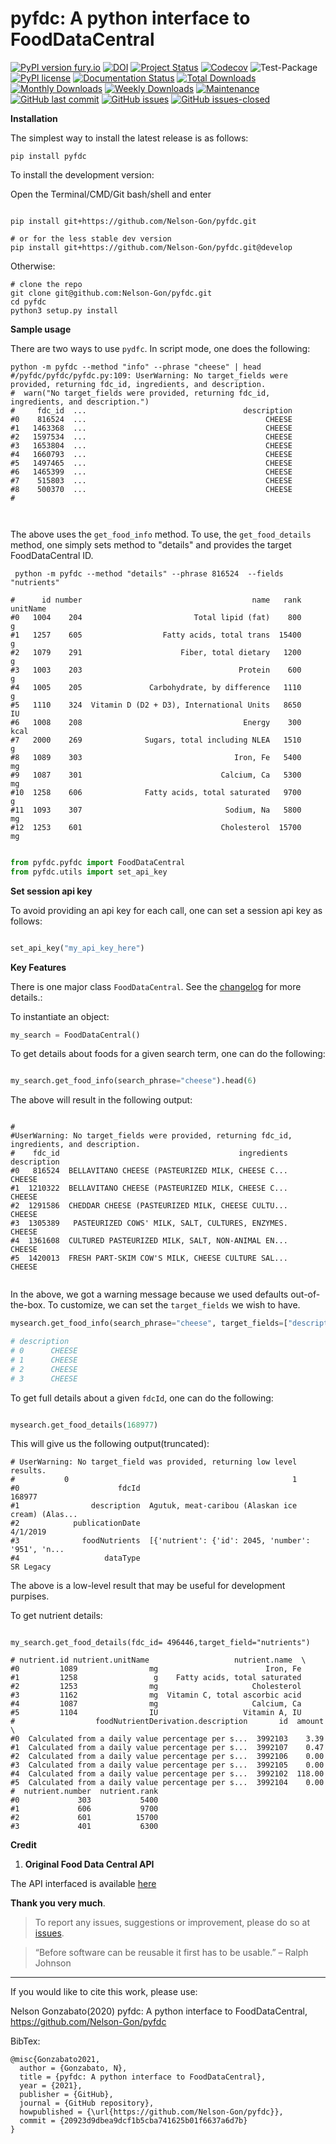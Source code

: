 # pyfdc: A python interface to FoodDataCentral
[![PyPI version fury.io](https://badge.fury.io/py/pyfdc.svg)](https://pypi.python.org/pypi/pyfdc/)
[![DOI](https://zenodo.org/badge/DOI/10.5281/zenodo.3764453.svg)](https://doi.org/10.5281/zenodo.3764453)
[![Project Status](http://www.repostatus.org/badges/latest/active.svg)](http://www.repostatus.org/#active) 
[![Codecov](https://codecov.io/gh/Nelson-Gon/pyfdc/branch/master/graph/badge.svg)](https://codecov.io/gh/Nelson-Gon/pyfdc?branch=master)
![Test-Package](https://github.com/Nelson-Gon/pyfdc/workflows/Test-Package/badge.svg)
[![PyPI license](https://img.shields.io/pypi/l/pyfdc.svg)](https://pypi.python.org/pypi/pyfdc/)
[![Documentation Status](https://readthedocs.org/projects/pyfdc/badge/?version=latest)](https://pyfdc.readthedocs.io/en/latest/?badge=latest)
[![Total Downloads](https://pepy.tech/badge/pyfdc)](https://pepy.tech/project/pyfdc)
[![Monthly Downloads](https://pepy.tech/badge/pyfdc/month)](https://pepy.tech/project/pyfdc)
[![Weekly Downloads](https://pepy.tech/badge/pyfdc/week)](https://pepy.tech/project/pyfdc)
[![Maintenance](https://img.shields.io/badge/Maintained%3F-yes-green.svg)](https://GitHub.com/Nelson-Gon/pyfdc/graphs/commit-activity)
[![GitHub last commit](https://img.shields.io/github/last-commit/Nelson-Gon/pyfdc.svg)](https://github.com/Nelson-Gon/pyfdc/commits/master)
[![GitHub issues](https://img.shields.io/github/issues/Nelson-Gon/pyfdc.svg)](https://GitHub.com/Nelson-Gon/pyfdc/issues/)
[![GitHub issues-closed](https://img.shields.io/github/issues-closed/Nelson-Gon/pyfdc.svg)](https://GitHub.com/Nelson-Gon/pyfdc/issues?q=is%3Aissue+is%3Aclosed)



**Installation**

The simplest way to install the latest release is as follows:

```shell
pip install pyfdc

```

To install the development version:


Open the Terminal/CMD/Git bash/shell and enter

```shell

pip install git+https://github.com/Nelson-Gon/pyfdc.git

# or for the less stable dev version
pip install git+https://github.com/Nelson-Gon/pyfdc.git@develop

```

Otherwise:

```shell
# clone the repo
git clone git@github.com:Nelson-Gon/pyfdc.git
cd pyfdc
python3 setup.py install

```



**Sample usage**


There are two ways to use `pydfc`. In script mode, one does the following:

```shell
python -m pyfdc --method "info" --phrase "cheese" | head
#/pyfdc/pyfdc/pyfdc.py:109: UserWarning: No target_fields were provided, returning fdc_id, ingredients, and description.
#  warn("No target_fields were provided, returning fdc_id, ingredients, and description.")
#     fdc_id  ...                                   description
#0    816524  ...                                        CHEESE
#1   1463368  ...                                        CHEESE
#2   1597534  ...                                        CHEESE
#3   1653804  ...                                        CHEESE
#4   1660793  ...                                        CHEESE
#5   1497465  ...                                        CHEESE
#6   1465399  ...                                        CHEESE
#7    515803  ...                                        CHEESE
#8    500370  ...                                        CHEESE
#



```

The above uses the `get_food_info` method. To use, the `get_food_details` method, one simply sets method to "details" 
and provides the target FoodDataCentral ID. 

```shell
 python -m pyfdc --method "details" --phrase 816524  --fields "nutrients"
 
#      id number                                      name   rank unitName
#0   1004    204                         Total lipid (fat)    800        g
#1   1257    605                  Fatty acids, total trans  15400        g
#2   1079    291                      Fiber, total dietary   1200        g
#3   1003    203                                   Protein    600        g
#4   1005    205               Carbohydrate, by difference   1110        g
#5   1110    324  Vitamin D (D2 + D3), International Units   8650       IU
#6   1008    208                                    Energy    300     kcal
#7   2000    269              Sugars, total including NLEA   1510        g
#8   1089    303                                  Iron, Fe   5400       mg
#9   1087    301                               Calcium, Ca   5300       mg
#10  1258    606              Fatty acids, total saturated   9700        g
#11  1093    307                                Sodium, Na   5800       mg
#12  1253    601                               Cholesterol  15700       mg

```


```python

from pyfdc.pyfdc import FoodDataCentral
from pyfdc.utils import set_api_key

```

**Set session api key**

To avoid providing an api key for each call, one can set a session api key as follows:

```python

set_api_key("my_api_key_here")


```


**Key Features**

There is one major class `FoodDataCentral`. 
See the [changelog](https://github.com/Nelson-Gon/pyfdc/blob/master/changelog.md) 
for more details.:

To instantiate an object:

```python
my_search = FoodDataCentral()
```

To get details about foods for a given search term, one can do the following:

```python

my_search.get_food_info(search_phrase="cheese").head(6)

```

The above will result in the following output:

```shell

#
#UserWarning: No target_fields were provided, returning fdc_id, ingredients, and description.
#    fdc_id                                        ingredients description
#0   816524  BELLAVITANO CHEESE (PASTEURIZED MILK, CHEESE C...      CHEESE
#1  1210322  BELLAVITANO CHEESE (PASTEURIZED MILK, CHEESE C...      CHEESE
#2  1291586  CHEDDAR CHEESE (PASTEURIZED MILK, CHEESE CULTU...      CHEESE
#3  1305389   PASTEURIZED COWS' MILK, SALT, CULTURES, ENZYMES.      CHEESE
#4  1361608  CULTURED PASTEURIZED MILK, SALT, NON-ANIMAL EN...      CHEESE
#5  1420013  FRESH PART-SKIM COW'S MILK, CHEESE CULTURE SAL...      CHEESE


```


In the above, we got a warning message because we used defaults out-of-the-box. To customize, we can set 
the `target_fields` we wish to have.

```python
mysearch.get_food_info(search_phrase="cheese", target_fields=["description"]).head(4)

# description
# 0      CHEESE
# 1      CHEESE
# 2      CHEESE
# 3      CHEESE
```





To get full details about a given `fdcId`, one can do the following:

```python

mysearch.get_food_details(168977)

```

This will give us the following output(truncated):

```shell
# UserWarning: No target_field was provided, returning low level results.
#           0                                                  1
#0                      fdcId                                             168977
#1                description  Agutuk, meat-caribou (Alaskan ice cream) (Alas...
#2            publicationDate                                           4/1/2019
#3              foodNutrients  [{'nutrient': {'id': 2045, 'number': '951', 'n...
#4                   dataType                                          SR Legacy

```

The above is a low-level result that may be useful for development purpises. 

To get nutrient details:

```shell

my_search.get_food_details(fdc_id= 496446,target_field="nutrients")

# nutrient.id nutrient.unitName                   nutrient.name  \
#0         1089                mg                        Iron, Fe   
#1         1258                 g    Fatty acids, total saturated   
#2         1253                mg                     Cholesterol   
#3         1162                mg  Vitamin C, total ascorbic acid   
#4         1087                mg                     Calcium, Ca   
#5         1104                IU                   Vitamin A, IU   
#                  foodNutrientDerivation.description       id  amount  \
#0  Calculated from a daily value percentage per s...  3992103    3.39   
#1  Calculated from a daily value percentage per s...  3992107    0.47   
#2  Calculated from a daily value percentage per s...  3992106    0.00   
#3  Calculated from a daily value percentage per s...  3992105    0.00   
#4  Calculated from a daily value percentage per s...  3992102  118.00   
#5  Calculated from a daily value percentage per s...  3992104    0.00   
#  nutrient.number  nutrient.rank  
#0             303           5400  
#1             606           9700  
#2             601          15700  
#3             401           6300 

```


**Credit**

1. **Original Food Data Central API**

The API interfaced is available [here](https://fdc.nal.usda.gov/api-guide.html)

**Thank you very much**. 

> To report any issues, suggestions or improvement, please do so 
at [issues](https://github.com/Nelson-Gon/pyfdc/issues). 

> “Before software can be reusable it first has to be usable.” – Ralph Johnson

---

If you would like to cite this work, please use:

Nelson Gonzabato(2020) pyfdc: A python interface to FoodDataCentral, https://github.com/Nelson-Gon/pyfdc

BibTex:

```shell
@misc{Gonzabato2021,
  author = {Gonzabato, N},
  title = {pyfdc: A python interface to FoodDataCentral},
  year = {2021},
  publisher = {GitHub},
  journal = {GitHub repository},
  howpublished = {\url{https://github.com/Nelson-Gon/pyfdc}},
  commit = {20923d9dbea9dcf1b5cba741625b01f6637a6d7b}
} 
```
